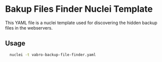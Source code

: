# Bakup Files Finder Nuclei Template

This YAML file is a nuclei template used for discovering the hidden backup files in the webservers.

## Usage



```bash
  nuclei -t vabro-backup-file-finder.yaml
```
    
